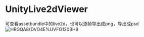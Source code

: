 # UnityLive2dViewer
可查看assetbundle中的live2d，也可以逐帧导出成png，导出成psd
![HRGQA8{DVO4E%UVFG120BH9](https://user-images.githubusercontent.com/26354621/236227938-9dd9ffea-eb60-4921-b44a-181f8c307cdb.png)
